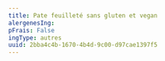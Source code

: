 ```yaml
---
title: Pate feuilleté sans gluten et vegan
alergenesIng:
pFrais: False
ingType: autres
uuid: 2bba4c4b-1670-4b4d-9c00-d97cae1397f5
---
```

